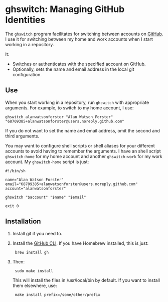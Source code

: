 # ghswitch: Managing GitHub Identities

The `ghswitch` program facilitates for switching between accounts on [GitHub](https://github.com). I use it for switching between my home and work accounts when I start working in a repository.

It:

- Switches or authenticates with the specified account on GitHub.
- Optionally, sets the name and email address in the local git configuration.

## Use

When you start working in a repository, run `ghswitch` with appropriate arguments. For example, to switch to my home account, I use:

    ghswitch alanwatsonforster "Alan Watson Forster" "68709385+alanwatsonforster@users.noreply.github.com"

If you do not want to set the name and email address, omit the second and third arguments.

You may want to configure shell scripts or shell aliases for your different accounts to avoid having to remember the arguments. I have an shell script `ghswitch-home` for my home account and another `ghswitch-work` for my work account. My `ghswitch-home` script is just:

    #!/bin/sh

    name="Alan Watson Forster"
    email="68709385+alanwatsonforster@users.noreply.github.com"
    account="alanwatsonforster"

    ghswitch "$account" "$name" "$email"

    exit 0

## Installation

1. Install git if you need to.

2. Install the [GitHub CLI](https://cli.github.com/). If you have Homebrew installed, this is just:

        brew install gh

3. Then:

        sudo make install

    This will install the files in /usr/local/bin by default. If you want to install them elsewhere, use:

        make install prefix=/some/other/prefix

    